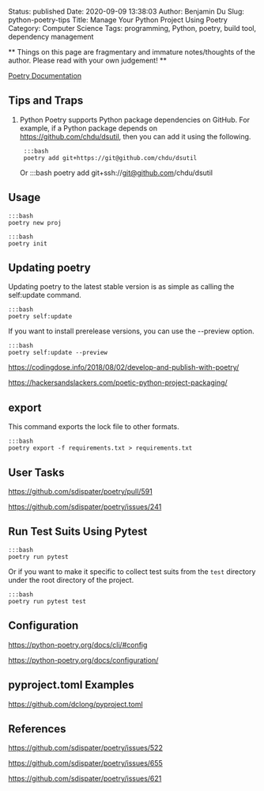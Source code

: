 Status: published
Date: 2020-09-09 13:38:03
Author: Benjamin Du
Slug: python-poetry-tips
Title: Manage Your Python Project Using Poetry
Category: Computer Science
Tags: programming, Python, poetry, build tool, dependency management

**
Things on this page are fragmentary and immature notes/thoughts of the author.
Please read with your own judgement!
**


[Poetry Documentation](https://poetry.eustace.io/docs/)

## Tips and Traps 

1. Python Poetry supports Python package dependencies on GitHub.
    For example,
    if a Python package depends on https://github.com/chdu/dsutil,
    then you can add it using the following.

        :::bash
        poetry add git+https://git@github.com/chdu/dsutil

    Or
        :::bash
        poetry add git+ssh://git@github.com/chdu/dsutil

## Usage

    :::bash
    poetry new proj

    :::bash
    poetry init

## Updating poetry

Updating poetry to the latest stable version is as simple as calling the self:update command.

    :::bash
    poetry self:update

If you want to install prerelease versions, you can use the --preview option.

    :::bash
    poetry self:update --preview

https://codingdose.info/2018/08/02/develop-and-publish-with-poetry/

https://hackersandslackers.com/poetic-python-project-packaging/

## export

This command exports the lock file to other formats.

    :::bash
    poetry export -f requirements.txt > requirements.txt

## User Tasks

https://github.com/sdispater/poetry/pull/591

https://github.com/sdispater/poetry/issues/241

## Run Test Suits Using Pytest

    :::bash
    poetry run pytest

Or if you want to make it specific to collect test suits from the `test` directory 
under the root directory of the project.

    :::bash
    poetry run pytest test

## Configuration

https://python-poetry.org/docs/cli/#config

https://python-poetry.org/docs/configuration/

## pyproject.toml Examples

https://github.com/dclong/pyproject.toml

## References

https://github.com/sdispater/poetry/issues/522

https://github.com/sdispater/poetry/issues/655

https://github.com/sdispater/poetry/issues/621


